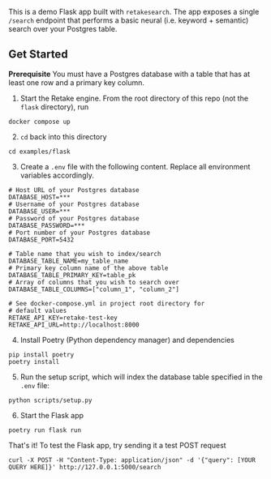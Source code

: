 This is a demo Flask app built with `retakesearch`. The app exposes a single `/search` endpoint
that performs a basic neural (i.e. keyword + semantic) search over your Postgres table.

## Get Started

**Prerequisite** You must have a Postgres database with a table that has at least one row and a primary key column.

1. Start the Retake engine. From the root directory of this repo (not the `flask` directory), run

```
docker compose up
```

2. `cd` back into this directory

```
cd examples/flask
```

3. Create a `.env` file with the following content. Replace all environment variables accordingly.

```
# Host URL of your Postgres database
DATABASE_HOST=***
# Username of your Postgres database
DATABASE_USER=***
# Password of your Postgres database
DATABASE_PASSWORD=***
# Port number of your Postgres database
DATABASE_PORT=5432

# Table name that you wish to index/search
DATABASE_TABLE_NAME=my_table_name
# Primary key column name of the above table
DATABASE_TABLE_PRIMARY_KEY=table_pk
# Array of columns that you wish to search over
DATABASE_TABLE_COLUMNS=["column_1", "column_2"]

# See docker-compose.yml in project root directory for
# default values
RETAKE_API_KEY=retake-test-key
RETAKE_API_URL=http://localhost:8000
```

4. Install Poetry (Python dependency manager) and dependencies

```
pip install poetry
poetry install
```

5. Run the setup script, which will index the database table specified in the `.env` file:

```
python scripts/setup.py
```

6. Start the Flask app

```
poetry run flask run
```

That's it! To test the Flask app, try sending it a test POST request

```
curl -X POST -H "Content-Type: application/json" -d '{"query": [YOUR QUERY HERE]}' http://127.0.0.1:5000/search
```
